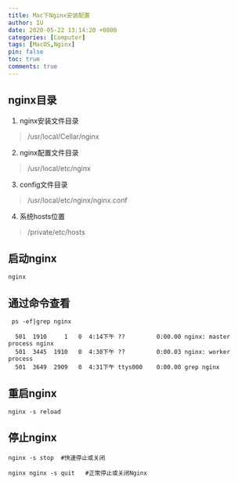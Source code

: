 ```yaml
---
title: Mac下Nginx安装配置
author: IU
date: 2020-05-22 13:14:20 +0800
categories: [Computer] 
tags: [MacOS,Nginx]
pin: false
toc: true
comments: true  
---
```


## nginx目录

1. nginx安装文件目录

> /usr/local/Cellar/nginx

2. nginx配置文件目录

> /usr/local/etc/nginx

3. config文件目录

> /usr/local/etc/nginx/nginx.conf

4. 系统hosts位置

> /private/etc/hosts

## 启动nginx

```terminal
nginx
```

## 通过命令查看

```terminal
 ps -ef|grep nginx
 
  501  1910     1   0  4:14下午 ??         0:00.00 nginx: master process nginx
  501  3445  1910   0  4:30下午 ??         0:00.03 nginx: worker process
  501  3649  2909   0  4:31下午 ttys000    0:00.00 grep nginx
```

## 重启nginx

```terminal
nginx -s reload
```

## 停止nginx

```terminal
nginx -s stop  #快速停止或关闭

nginx nginx -s quit   #正常停止或关闭Nginx
```
